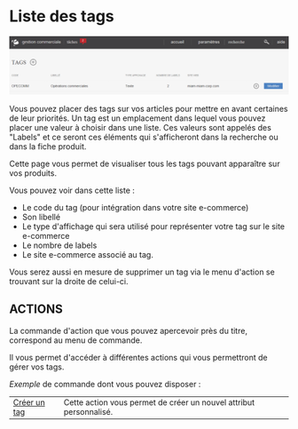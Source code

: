 # Liste des tags


![index-tag1](images/index-tag1.png)


<p>Vous pouvez placer des tags sur vos articles pour mettre en avant certaines de leur priorit&eacute;s. Un tag est un emplacement dans lequel vous pouvez placer une valeur &agrave; choisir dans une liste. Ces valeurs sont appel&eacute;s des "Labels" et ce seront ces&nbsp;&eacute;l&eacute;ments qui s'afficheront dans la recherche ou dans la fiche produit.</p>
<p>Cette page vous permet de visualiser tous les tags pouvant appara&icirc;tre sur vos produits.</p>
<p>Vous pouvez voir dans cette liste :</p>
<ul>
<li>Le code du tag (pour int&eacute;gration dans votre site e-commerce)</li>
<li>Son libell&eacute;</li>
<li>Le type d'affichage qui sera utilis&eacute; pour repr&eacute;senter votre tag sur le site e-commerce</li>
<li>Le nombre de labels</li>
<li>Le site e-commerce associ&eacute; au tag.</li>
</ul>
<p>Vous serez&nbsp;aussi en mesure de&nbsp;supprimer un tag via le menu d'action se trouvant sur la droite de celui-ci.</p>
<h2>ACTIONS</h2>
<p>La commande d'action&nbsp;que vous pouvez apercevoir pr&egrave;s du titre, correspond au menu de commande.</p>
<p>Il vous&nbsp;permet d'acc&eacute;der &agrave; diff&eacute;rentes actions qui vous permettront de g&eacute;rer vos tags.</p>
<p><em>Exemple</em> de commande dont vous pouvez disposer :</p>
<table>
<tbody>
<tr>
<td><a href="/fr-fr/office/settings/ECommerce/tags/edit.md">Cr&eacute;er un tag</a></td>
<td>Cette action vous permet de cr&eacute;er un nouvel attribut personnalis&eacute;.</td>
</tr>
</tbody>
</table>

